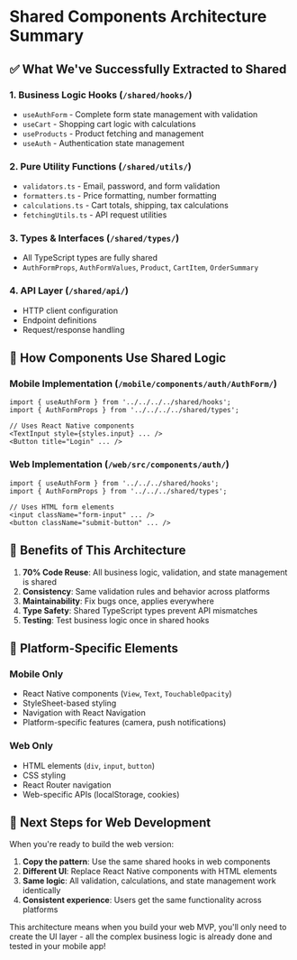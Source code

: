 # Shared Components Architecture Summary

## ✅ What We've Successfully Extracted to Shared

### 1. **Business Logic Hooks** (`/shared/hooks/`)

- `useAuthForm` - Complete form state management with validation
- `useCart` - Shopping cart logic with calculations
- `useProducts` - Product fetching and management
- `useAuth` - Authentication state management

### 2. **Pure Utility Functions** (`/shared/utils/`)

- `validators.ts` - Email, password, and form validation
- `formatters.ts` - Price formatting, number formatting
- `calculations.ts` - Cart totals, shipping, tax calculations
- `fetchingUtils.ts` - API request utilities

### 3. **Types & Interfaces** (`/shared/types/`)

- All TypeScript types are fully shared
- `AuthFormProps`, `AuthFormValues`, `Product`, `CartItem`, `OrderSummary`

### 4. **API Layer** (`/shared/api/`)

- HTTP client configuration
- Endpoint definitions
- Request/response handling

## 🔄 How Components Use Shared Logic

### Mobile Implementation (`/mobile/components/auth/AuthForm/`)

```tsx
import { useAuthForm } from '../../../../shared/hooks';
import { AuthFormProps } from '../../../../shared/types';

// Uses React Native components
<TextInput style={styles.input} ... />
<Button title="Login" ... />
```

### Web Implementation (`/web/src/components/auth/`)

```tsx
import { useAuthForm } from '../../../shared/hooks';
import { AuthFormProps } from '../../../shared/types';

// Uses HTML form elements
<input className="form-input" ... />
<button className="submit-button" ... />
```

## 🎯 Benefits of This Architecture

1. **70% Code Reuse**: All business logic, validation, and state management is shared
2. **Consistency**: Same validation rules and behavior across platforms
3. **Maintainability**: Fix bugs once, applies everywhere
4. **Type Safety**: Shared TypeScript types prevent API mismatches
5. **Testing**: Test business logic once in shared hooks

## 📱 Platform-Specific Elements

### Mobile Only

- React Native components (`View`, `Text`, `TouchableOpacity`)
- StyleSheet-based styling
- Navigation with React Navigation
- Platform-specific features (camera, push notifications)

### Web Only

- HTML elements (`div`, `input`, `button`)
- CSS styling
- React Router navigation
- Web-specific APIs (localStorage, cookies)

## 🚀 Next Steps for Web Development

When you're ready to build the web version:

1. **Copy the pattern**: Use the same shared hooks in web components
2. **Different UI**: Replace React Native components with HTML elements
3. **Same logic**: All validation, calculations, and state management work identically
4. **Consistent experience**: Users get the same functionality across platforms

This architecture means when you build your web MVP, you'll only need to create the UI layer - all the complex business logic is already done and tested in your mobile app!
